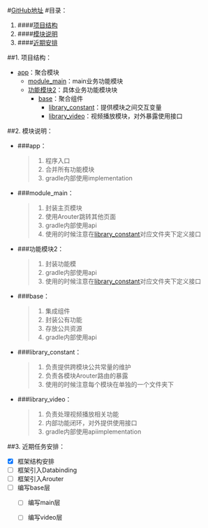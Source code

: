 #[GitHub地址](https://github.com/yangshuaionline/YsTiktok)
#目录：
1. ####[项目结构](#list1)
2. ####[模块说明](#list2)
3. ####[近期安排](#list3)

##<a id="list1">1. 项目结构</a>：
+ [app](#app)：聚合模块
    - [module_main](#module_main)：main业务功能模块
    - [功能模块2](#test2)：具体业务功能模块块
        * [base](#base)：聚合组件
            + [library_constant](#library_constant)：提供模块之间交互变量
            + [library_video](#library_video)：视频播放模块，对外暴露使用接口


##<a id="list2">2. 模块说明</a>：

+ ###<a id="app">app</a>：
  >1. 程序入口
  >2. 合并所有功能模块
  >3. gradle内部使用implementation
+ ###<a id="module_main">module_main</a>：
  >1. 封装主页模块
  >2. 使用Arouter跳转其他页面
  >3. gradle内部使用api
  >4. 使用的时候注意在[library_constant](#library_constant)对应文件夹下定义接口
+ ###<a id="test2">功能模块2</a>：
  >1. 封装功能模
  >2. gradle内部使用api
  >3. 使用的时候注意在[library_constant](#library_constant)对应文件夹下定义接口
+ ###<a id="base">base</a>：
  >1. 集成组件
  >2. 封装公有功能
  >3. 存放公共资源
  >4. gradle内部使用api 
+ ###<a id="library_constant">library_constant</a>：
  >1. 负责提供跨模块公共常量的维护
  >2. 负责各模块Arouter路由的暴露
  >3. 使用的时候注意每个模块在单独的一个文件夹下
+ ###<a id="library_video">library_video</a>：
  >1. 负责处理视频播放相关功能
  >2. 内部功能闭环，对外提供使用接口
  >3. gradle内部使用apiimplementation

##<a id="list3">3. 近期任务安排</a>：
- [x] 框架结构安排
- [ ] 框架引入Databinding
- [ ] 框架引入Arouter
- [ ] 编写base层
    - [ ] 编写main层
    - [ ] 编写video层
    
        
            
                


